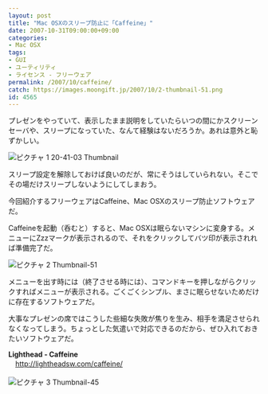 ```yaml
---
layout: post
title: "Mac OSXのスリープ防止に「Caffeine」"
date: 2007-10-31T09:00:00+09:00
categories:
- Mac OSX
tags: 
- GUI
- ユーティリティ
- ライセンス - フリーウェア
permalink: /2007/10/caffeine/
catch: https://images.moongift.jp/2007/10/2-thumbnail-51.png
id: 4565
---
```

プレゼンをやっていて、表示したまま説明をしていたらいつの間にかスクリーンセーバや、スリープになっていた、なんて経験はないだろうか。あれは意外と恥ずかしい。   
  
 ![ピクチャ 1 20-41-03 Thumbnail](https://images.moongift.jp/2007/10/1-20-41-03-thumbnail.png)  
  
スリープ設定を解除しておけば良いのだが、常にそうはしていられない。そこでその場だけスリープしないようにしてしまおう。   
  
今回紹介するフリーウェアはCaffeine、Mac OSXのスリープ防止ソフトウェアだ。   
  
<!--more-->  
Caffeineを起動（呑むと）すると、Mac OSXは眠らないマシンに変身する。メニューにZzzマークが表示されるので、それをクリックしてバツ印が表示されれば準備完了だ。   
  
 ![ピクチャ 2 Thumbnail-51](https://images.moongift.jp/2007/10/2-thumbnail-51.png)  
  
メニューを出す時には（終了させる時には）、コマンドキーを押しながらクリックすればメニューが表示される。ごくごくシンプル、まさに眠らせないためだけに存在するソフトウェアだ。   
  
大事なプレゼンの席ではこうした些細な失敗が焦りを生み、相手を満足させられなくなってしまう。ちょっとした気遣いで対応できるのだから、ぜひ入れておきたいソフトウェアだ。   
  
**Lighthead - Caffeine**   
　[http://lightheadsw.com/caffeine/   
](http://lightheadsw.com/caffeine/)  
 ![ピクチャ 3 Thumbnail-45](https://images.moongift.jp/2007/10/3-thumbnail-45.png)

